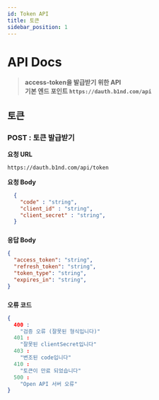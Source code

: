 ```yaml
---
id: Token API
title: 토큰
sidebar_position: 1
---
```



# <a>API Docs</a>
> **access-token을 발급받기 위한 API   
> 기본 엔드 포인트 ```https://dauth.b1nd.com/api```**

## 토큰
### POST : 토큰 발급받기

**요청 URL**
```bash
https://dauth.b1nd.com/api/token
```

**요청 Body**   
```json
  {
    "code" : "string",
    "client_id" : "string",
    "client_secret" : "string",
  }
```

###

**응답 Body** 
```json
{
  "access_token": "string",
  "refresh_token": "string",
  "token_type": "string",
  "expires_in": "string",
}
```

#####

**오류 코드** 
```json
{
  400 : 
    "검증 오류 (잘못된 형식입니다)"
  401 : 
    "잘못된 clientSecret입니다"
  403 : 
    "변조된 code입니다"
  410 : 
    "토큰이 만료 되었습니다"
  500 : 
    "Open API 서버 오류"
}
```

